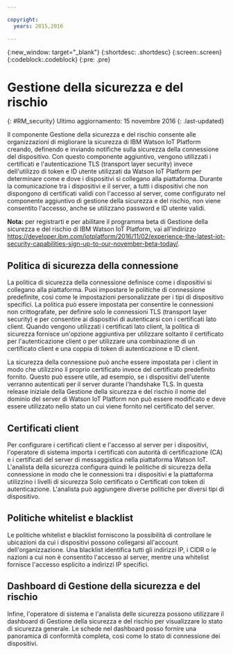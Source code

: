 ```yaml
---

copyright:
  years: 2015,2016

---
```


{:new_window: target="\_blank"}
{:shortdesc: .shortdesc}
{:screen:.screen}
{:codeblock:.codeblock}
{:pre: .pre}

# Gestione della sicurezza e del rischio 
{: #RM_security}
Ultimo aggiornamento: 15 novembre 2016
{: .last-updated}

Il componente Gestione della sicurezza e del rischio consente alle organizzazioni di migliorare la sicurezza di IBM Watson IoT Platform creando, definendo e inviando notifiche sulla sicurezza della connessione del dispositivo. Con questo componente aggiuntivo, vengono utilizzati i certificati e l'autenticazione TLS (transport layer security) invece dell'utilizzo di token e ID utente utilizzati da Watson IoT Platform per determinare come e dove i dispositivi si collegano alla piattaforma. Durante la comunicazione tra i dispositivi e il server, a tutti i dispositivi che non dispongono di certificati validi con l'accesso al server, come configurato nel componente aggiuntivo di gestione della sicurezza e del rischio, non viene consentito l'accesso, anche se utilizzano password e ID utente validi.

**Nota:** per registrarti e per abilitare il programma beta di Gestione della sicurezza e del rischio di IBM Watson IoT Platform, vai all'indirizzo https://developer.ibm.com/iotplatform/2016/11/02/experience-the-latest-iot-security-capabilities-sign-up-to-our-november-beta-today/.

## Politica di sicurezza della connessione

La politica di sicurezza della connessione definisce come i dispositivi si collegano alla piattaforma. Puoi impostare le politiche di connessione predefinite, così come le impostazioni personalizzate per i tipi di dispositivo specifici. La politica può essere impostata per consentire le connessioni non crittografate, per definire solo le connessioni TLS (transport layer security) e per consentire ai dispositivi di autenticarsi con i certificati lato client. Quando vengono utilizzati i certificati lato client, la politica di sicurezza fornisce un'opzione aggiuntiva per utilizzare soltanto il certificato per l'autenticazione client o per utilizzare una combinazione di un certificato client e una coppia di token di autenticazione e ID client.   

La sicurezza della connessione può anche essere impostata per i client in modo che utilizzino il proprio certificato invece del certificato predefinito fornito. Questo può essere utile, ad esempio, se i dispositivi dell'utente verranno autenticati per il server durante l'handshake TLS. In questa release iniziale della Gestione della sicurezza e del rischio il nome del dominio del server di Watson IoT Platform non può essere modificato e deve essere utilizzato nello stato un cui viene fornito nel certificato del server.

## Certificati client 

Per configurare i certificati client e l'accesso al server per i dispositivi, l'operatore di sistema importa i certificati con autorità di certificazione (CA) e i certificati del server di messaggistica nella piattaforma Watson IoT. L'analista della sicurezza configura quindi le politiche di sicurezza della connessione in modo che le connessioni tra i dispositivi e la piattaforma utilizzino i livelli di sicurezza Solo certificato o Certificati con token di autenticazione. L'analista può aggiungere diverse politiche per diversi tipi di dispositivo.

## Politiche whitelist e blacklist

Le politiche whitelist e blacklist forniscono la possibilità di controllare le ubicazioni da cui i dispositivi possono collegarsi all'account dell'organizzazione. Una blacklist identifica tutti gli indirizzi IP, i CIDR o le nazioni a cui non è consentito l'accesso al server, mentre una whitelist fornisce l'accesso esplicito a indirizzi IP specifici.

## Dashboard di Gestione della sicurezza e del rischio

Infine, l'operatore di sistema e l'analista delle sicurezza possono utilizzare il dashboard di Gestione della sicurezza e del rischio per visualizzare lo stato di sicurezza generale. Le schede nel dashboard posso fornire una panoramica di conformità completa, così come lo stato di connessione dei dispositivi.
